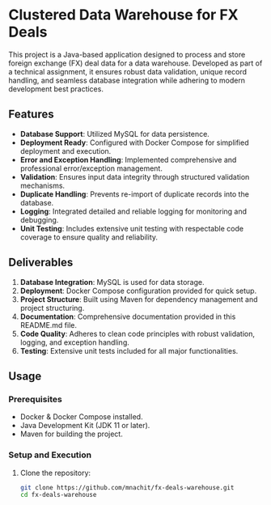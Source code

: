 # Clustered Data Warehouse for FX Deals

This project is a Java-based application designed to process and store foreign exchange (FX) deal data for a data warehouse. Developed as part of a technical assignment, it ensures robust data validation, unique record handling, and seamless database integration while adhering to modern development best practices.

## Features

- **Database Support**: Utilized MySQL for data persistence.
- **Deployment Ready**: Configured with Docker Compose for simplified deployment and execution.
- **Error and Exception Handling**: Implemented comprehensive and professional error/exception management.
- **Validation**: Ensures input data integrity through structured validation mechanisms.
- **Duplicate Handling**: Prevents re-import of duplicate records into the database.
- **Logging**: Integrated detailed and reliable logging for monitoring and debugging.
- **Unit Testing**: Includes extensive unit testing with respectable code coverage to ensure quality and reliability.

## Deliverables

1. **Database Integration**: MySQL is used for data storage.
2. **Deployment**: Docker Compose configuration provided for quick setup.
3. **Project Structure**: Built using Maven for dependency management and project structuring.
4. **Documentation**: Comprehensive documentation provided in this README.md file.
5. **Code Quality**: Adheres to clean code principles with robust validation, logging, and exception handling.
6. **Testing**: Extensive unit tests included for all major functionalities.

## Usage

### Prerequisites
- Docker & Docker Compose installed.
- Java Development Kit (JDK 11 or later).
- Maven for building the project.

### Setup and Execution
1. Clone the repository:
   ```bash
   git clone https://github.com/mnachit/fx-deals-warehouse.git
   cd fx-deals-warehouse
